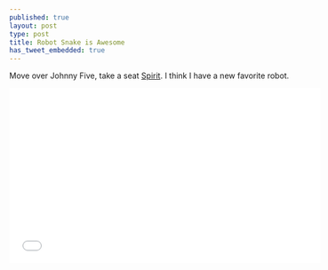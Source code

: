 ```yaml
---
published: true
layout: post
type: post
title: Robot Snake is Awesome
has_tweet_embedded: true
---
```


Move over Johnny Five, take a seat [Spirit](http://xkcd.com/695/). I think I have a new favorite robot.

<object width="560" height="315"><param name="movie" value="//www.youtube.com/v/PC2hsu0jTbo?hl=en_US&amp;version=3"></param><param name="allowFullScreen" value="true"></param><param name="allowscriptaccess" value="always"></param><embed src="//www.youtube.com/v/PC2hsu0jTbo?hl=en_US&amp;version=3" type="application/x-shockwave-flash" width="560" height="315" allowscriptaccess="always" allowfullscreen="true"></embed></object>
